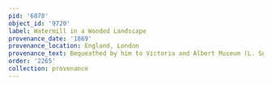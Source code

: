 ```yaml
---
pid: '6878'
object_id: '9720'
label: Watermill in a Wooded Landscape
provenance_date: '1869'
provenance_location: England, London
provenance_text: Bequeathed by him to Victoria and Albert Museum (L. Suppl. 153b)
order: '2265'
collection: provenance
---
```

